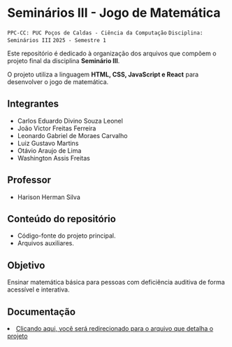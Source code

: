 # Seminários III - Jogo de Matemática

`PPC-CC: PUC Poços de Caldas - Ciência da Computação`
`Disciplina: Seminários III`
`2025 - Semestre 1`

Este repositório é dedicado à organização dos arquivos que compõem o projeto final da disciplina **Seminário III**.  

O projeto utiliza a linguagem **HTML, CSS, JavaScript e React** para desenvolver o jogo de matemática.

## Integrantes

- Carlos Eduardo Divino Souza Leonel
- João Victor Freitas Ferreira
- Leonardo Gabriel de Moraes Carvalho
- Luiz Gustavo Martins
- Otávio Araujo de Lima
- Washington Assis Freitas

## Professor

- Harison Herman Silva

## Conteúdo do repositório  

- Código-fonte do projeto principal.  
- Arquivos auxiliares.

## Objetivo  

Ensinar matemática básica para pessoas com deficiência auditiva de forma acessível e interativa. 

## Documentação

<li><a href="DOCUMENTACAO/README.md"> Clicando aqui, você será redirecionado para o arquivo que detalha o projeto</a></li>
